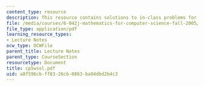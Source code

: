 ```yaml
---
content_type: resource
description: This resource contains solutions to in-class problems for week 5, wednesday.
file: /media/courses/6-042j-mathematics-for-computer-science-fall-2005/a8f596cbff8326cb0863ba94dbd2b4c3_cp5wsol.pdf
file_type: application/pdf
learning_resource_types:
- Lecture Notes
ocw_type: OCWFile
parent_title: Lecture Notes
parent_type: CourseSection
resourcetype: Document
title: cp5wsol.pdf
uid: a8f596cb-ff83-26cb-0863-ba94dbd2b4c3
---
```

